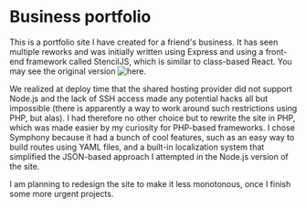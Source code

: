 # Business portfolio

This is a portfolio site I have created for a friend's business. It has seen multiple reworks and was initially written using Express and using a front-end framework called StencilJS, which is similar to class-based React. You may see the original version ![here](https://github.com/prothy/sativion).

We realized at deploy time that the shared hosting provider did not support Node.js and the lack of SSH access made any potential hacks all but impossible (there is apparently a way to work around such restrictions using PHP, but alas). I had therefore no other choice but to rewrite the site in PHP, which was made easier by my curiosity for PHP-based frameworks. I chose Symphony because it had a bunch of cool features, such as an easy way to build routes using YAML files, and a built-in localization system that simplified the JSON-based approach I attempted in the Node.js version of the site.

I am planning to redesign the site to make it less monotonous, once I finish some more urgent projects.
